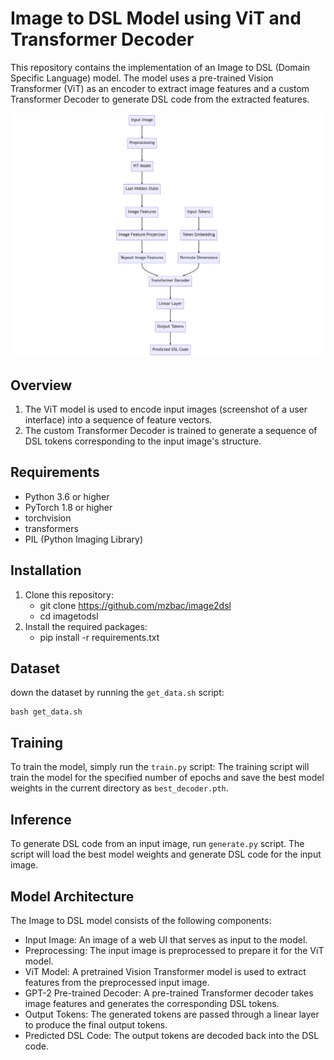# Image to DSL Model using ViT and Transformer Decoder

This repository contains the implementation of an Image to DSL (Domain Specific Language) model. The model uses a pre-trained Vision Transformer (ViT) as an encoder to extract image features and a custom Transformer Decoder to generate DSL code from the extracted features.

![Model Architecture](mermaid-diagram-2023-04-16-161252.png)

## Overview

1. The ViT model is used to encode input images (screenshot of a user interface) into a sequence of feature vectors.
2. The custom Transformer Decoder is trained to generate a sequence of DSL tokens corresponding to the input image's structure.

## Requirements

- Python 3.6 or higher
- PyTorch 1.8 or higher
- torchvision
- transformers
- PIL (Python Imaging Library)

## Installation

1. Clone this repository:
   - git clone https://github.com/mzbac/image2dsl
   - cd imagetodsl
2. Install the required packages:
   - pip install -r requirements.txt

## Dataset

down the dataset by running the `get_data.sh` script:

```
bash get_data.sh
```

## Training

To train the model, simply run the `train.py` script:
The training script will train the model for the specified number of epochs and save the best model weights in the current directory as `best_decoder.pth`.

## Inference

To generate DSL code from an input image, run `generate.py` script. The script will load the best model weights and generate DSL code for the input image.

## Model Architecture

The Image to DSL model consists of the following components:

- Input Image: An image of a web UI that serves as input to the model.
- Preprocessing: The input image is preprocessed to prepare it for the ViT model.
- ViT Model: A pretrained Vision Transformer model is used to extract features from the preprocessed input image.
- GPT-2 Pre-trained Decoder: A pre-trained Transformer decoder takes image features and generates the corresponding DSL tokens.
- Output Tokens: The generated tokens are passed through a linear layer to produce the final output tokens.
- Predicted DSL Code: The output tokens are decoded back into the DSL code.

